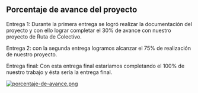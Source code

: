
## Porcentaje de avance del proyecto
Entrega 1: Durante la primera entrega se logró realizar la documentación del proyecto y con ello lograr completar el 30% de avance con nuestro proyecto de Ruta de Colectivo. 

Entrega 2: con la segunda entrega logramos alcanzar el 75% de realización de nuestro proyecto.

Entrega final: Con esta entrega final estaríamos completando el 100% de nuestro trabajo y ésta sería la entrega final. 

[![porcentaje-de-avance.png](https://i.postimg.cc/SQHBkWY4/porcentaje-de-avance.png)](https://postimg.cc/MXbPYfY3)

